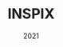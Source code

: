 ---
date: "2021"
title: "INSPIX"
short_desc: "AI detection."
site: ""
source: "https://github.com/gusentanan/portfolio"
image: ../../images/projects/inspix.png
---